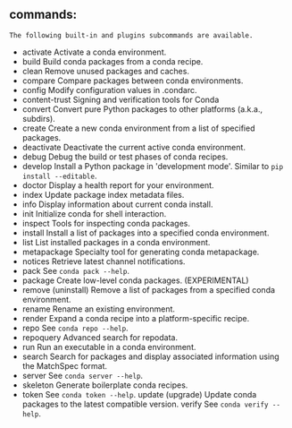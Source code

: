## commands:
    The following built-in and plugins subcommands are available.
    
- activate          Activate a conda environment.
- build             Build conda packages from a conda recipe.
- clean             Remove unused packages and caches.
- compare           Compare packages between conda environments.
- config            Modify configuration values in .condarc.
- content-trust     Signing and verification tools for Conda
- convert           Convert pure Python packages to other platforms (a.k.a., subdirs).
- create            Create a new conda environment from a list of specified packages.
- deactivate        Deactivate the current active conda environment.
- debug             Debug the build or test phases of conda recipes.
- develop           Install a Python package in 'development mode'. Similar to `pip install --editable`.
- doctor            Display a health report for your environment.
- index             Update package index metadata files.
- info              Display information about current conda install.
- init              Initialize conda for shell interaction.
- inspect           Tools for inspecting conda packages.
- install           Install a list of packages into a specified conda environment.
- list              List installed packages in a conda environment.
- metapackage       Specialty tool for generating conda metapackage.
- notices           Retrieve latest channel notifications.
- pack              See `conda pack --help`.
- package           Create low-level conda packages. (EXPERIMENTAL)
- remove (uninstall)
                  Remove a list of packages from a specified conda environment.
- rename            Rename an existing environment.
- render            Expand a conda recipe into a platform-specific recipe.
- repo              See `conda repo --help`.
- repoquery         Advanced search for repodata.
- run               Run an executable in a conda environment.
- search            Search for packages and display associated information using the MatchSpec format.
- server            See `conda server --help`.
- skeleton          Generate boilerplate conda recipes.
- token             See `conda token --help`.
    update (upgrade)  Update conda packages to the latest compatible version.
    verify            See `conda verify --help`.
